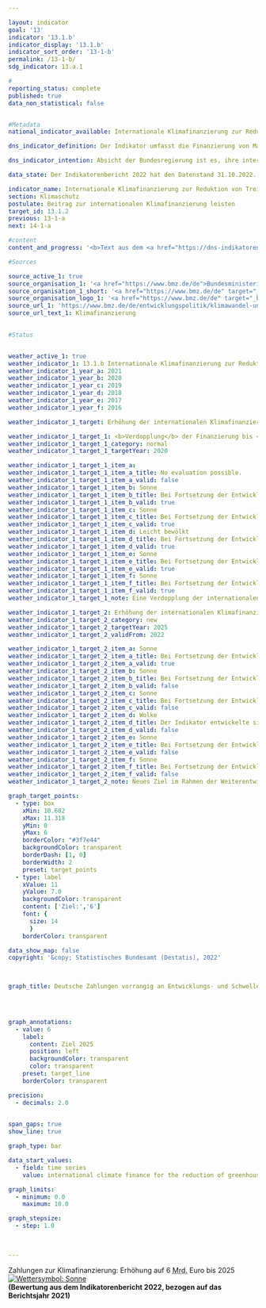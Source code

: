 ```yaml
---

layout: indicator    
goal: '13'    
indicator: '13.1.b'    
indicator_display: '13.1.b'    
indicator_sort_order: '13-1-b'    
permalink: /13-1-b/    
sdg_indicator: 13.a.1    

#
reporting_status: complete    
published: true    
data_non_statistical: false    


#Metadata    
national_indicator_available: Internationale Klimafinanzierung zur Reduktion von Treibhausgasen und zur Anpassung an den Klimawandel    

dns_indicator_definition: Der Indikator umfasst die Finanzierung von Maßnahmen zur Reduktion von Treibhausgasen, zur Anpassung an den Klimawandel sowie klimarelevante Maßnahmen zum Erhalt der Biodiversität und zum Waldschutz (Projekte zum Schutz, nachhaltiger Nutzung und Wiederaufforstung von Wald im Rahmen des <abbr title="Verringerung von Emissionen aus Entwaldung und Waldschädigung sowie die Rolle des Waldschutzes, der nachhaltigen Waldbewirtschaftung und des Ausbaus des Kohlenstoffspeichers Wald in Entwicklungsländern">REDD</abbr>+ Regelwerks). Die Maßnahmen erfolgen vorrangig in Entwicklungs- und Schwellenländern und werden aus deutschen Haushaltsmitteln (einschließlich der Schenkungsäquivalente von Entwicklungskrediten) finanziert.    

dns_indicator_intention: Absicht der Bundesregierung ist es, ihre internationale Klimafinanzierung bis 2020&nbsp;auf vier Milliarden Euro aus Haushaltsmitteln und Schenkungsäquivalente aus Entwicklungskrediten zu erhöhen und somit den Sollwert von zwei Milliarden Euro des Jahres 2014&nbsp;zu verdoppeln. In den Entscheidungen, welche das Klimaabkommen von Paris begleiteten, wurde die Zusage der Industrieländer von 2009&nbsp;bekräftigt, ab dem Jahr 2020&nbsp;bis 2025&nbsp;gemeinsam 100&nbsp;Milliarden <abbr title="Vereinigte Staaten von Amerika (United States)">US</abbr>-Dollar aus öffentlichen und durch öffentliche Mittel mobilisierten privaten Quellen für den Klimaschutz und die Anpassung an den Klimawandel in Entwicklungsländern bereitzustellen.    

data_state: Der Indikatorenbericht 2022 hat den Datenstand 31.10.2022. Die Daten auf dieser Plattform werden regelmäßig aktualisiert, sodass online aktuellere Daten verfügbar sein können als im <a href="https://dns-indikatoren.de/facts_publications/">Indikatorenbericht 2022</a> veröffentlicht.    

indicator_name: Internationale Klimafinanzierung zur Reduktion von Treibhausgasen und zur Anpassung an den Klimawandel    
section: Klimaschutz    
postulate: Beitrag zur internationalen Klimafinanzierung leisten    
target_id: 13.1.2    
previous: 13-1-a    
next: 14-1-a    

#content     
content_and_progress: '<b>Text aus dem <a href="https://dns-indikatoren.de/facts_publications/">Indikatorenbericht 2022&nbsp;</a></b><br><br>Die Daten des Indikators sind der Berichterstattung zur <abbr title="Europäische Union">EU</abbr>-Verordnung über ein System für die Überwachung von Treibhausgasen entnommen. Datenquelle der jährlich erhobenen Daten ist das Bundesministerium für wirtschaftliche Zusammenarbeit und Entwicklung (<abbr title="Bundesministerium für wirtschaftliche Zusammenarbeit und Entwicklung">BMZ</abbr>), das in diesem Kontext auch über die Klimafinanzierung anderer Bundesministerien berichtet. Dabei werden für die Berechnung der Ausgaben für bilaterale Klimafinanzierung die Zusagen, für multilaterale Klimafinanzierung sowie für Beiträge zu Energie- und Klimafonds die tatsächlichen Auszahlungen zugrunde gelegt. Der Indikator beinhaltet darüber hinaus die anteilig zuzurechnende Klimafinanzierung, welche sich aus deren Beiträgen zu multilateralen Fonds bei Entwicklungsbanken ergibt. Sofern die Klimafinanzierung schwerpunktmäßig Entwicklungsländern zugutekommt, ist diese Teil der öffentlichen Entwicklungsausgaben (siehe Indikator <a href="https://dnsUpgradeEnvironment.github.io/dns-indicators/17-1">17.1</a>).<br><br>Im Jahr 2019&nbsp;wurden aus deutschen Haushaltsmitteln 4,34&nbsp;Milliarden Euro für die internationale Klimafinanzierung zur Reduzierung von Treibhausgasen und zur Anpassung an den Klimawandel zugesagt beziehungsweise bereitgestellt. Im Vergleich zum Vorjahr, in dem die Klimafinanzierung 3,37&nbsp;Milliarden Euro betrug, ist ein Anstieg um 29&nbsp;% zu verzeichnen. Das Ziel für 2020&nbsp;in Höhe von vier Milliarden Euro wurde somit bereits ein Jahr früher erreicht. 44&nbsp;% der Klimafinanzierungsmittel flossen 2019&nbsp;in die Emissionsminderung und 25&nbsp;% in die Anpassung an den Klimawandel. Mit den verbleibenden 31&nbsp;% wurden bereichsübergreifende Projekte finanziert. Da die bereichsübergreifenden Projekte sowohl minderungs- als auch anpassungsrelevant sind, ergibt sich in Summe, dass – wie in den Jahren zuvor – auch 2019&nbsp;mehr Mittel für Minderungsvorhaben (59&nbsp;%) als für Anpassungsvorhaben (41&nbsp;%) aufgewendet wurden.<br><br>Über multilaterale Kanäle wurden 14&nbsp;% (588&nbsp;Millionen Euro) der Klimafinanzierung im Jahr 2019&nbsp;bereitgestellt. Davon können Deutschland 248&nbsp;Millionen Euro auf Basis der klimarelevanten Anteile der deutschen Beiträge zu den multilateralen Entwicklungsbanken, der Globalen Umweltfazilität und dem Internationalen Fonds für landwirtschaftliche Entwicklung zugerechnet werden. Die verbleibenden 340&nbsp;Millionen Euro stellt Deutschland über multilaterale Einrichtungen und Beiträge für internationale Klimafonds bereit.<br><br>Neben der öffentlichen Klimafinanzierung aus Haushaltsmitteln stellen die Kreditanstalt für Wiederaufbau und die Deutsche Entwicklungsgesellschaft ebenfalls klimabezogene Kredite aus Marktmitteln bereit. Diese stellen die „mobilisierte öffentliche Klimafinanzierung“ dar und sind nicht im Indikator enthalten. Im Jahr 2019&nbsp;umfassten die so mobilisierten Ressourcen rund 2,47&nbsp;Milliarden Euro im Vergleich zu 3,25&nbsp;Milliarden Euro aus dem Vorjahr. Auch hier wurden mehr Mittel für Minderungsvorhaben (86&nbsp;%) als für Anpassungsvorhaben (14&nbsp;%) aufgewendet.'    

#Sources    

source_active_1: true
source_organisation_1: '<a href="https://www.bmz.de/de">Bundesministerium für wirtschaftliche Zusammenarbeit und Entwicklung</a>'
source_organisation_1_short: '<a href="https://www.bmz.de/de" target="_blank">Bundesministerium für wirtschaftliche Zusammenarbeit und Entwicklung</a>'
source_organisation_logo_1: '<a href="https://www.bmz.de/de" target="_blank"><img src="https://dnsUpgradeEnvironment.github.io/dns-indicators/public/OrgImgDe/bmz.png" alt="Bundesministerium für wirtschaftliche Zusammenarbeit und Entwicklung" title=" Klicken Sie hier um zur Homepage der Organisation Bundesministerium für wirtschaftliche Zusammenarbeit und Entwicklung zu gelangen." style="height:60px; width:148px; border: transparent"/></a>'
source_url_1: 'https://www.bmz.de/de/entwicklungspolitik/klimawandel-und-entwicklung/klimafinanzierung'
source_url_text_1: Klimafinanzierung
    

#Status    


weather_active_1: true
weather_indicator_1: 13.1.b Internationale Klimafinanzierung zur Reduktion von Treibhausgasen und zur Anpassung an den Klimawandel
weather_indicator_1_year_a: 2021
weather_indicator_1_year_b: 2020
weather_indicator_1_year_c: 2019
weather_indicator_1_year_d: 2018
weather_indicator_1_year_e: 2017
weather_indicator_1_year_f: 2016

weather_indicator_1_target: Erhöhung der internationalen Klimafinanzierung auf mindestens 6&nbsp;<abbr title="Milliarde">Mrd.</abbr> Euro bis spätestens 2025.

weather_indicator_1_target_1: <b>Verdopplung</b> der Finanzierung bis <b>2020</b> gegenüber 2014
weather_indicator_1_target_1_category: normal
weather_indicator_1_target_1_targetYear: 2020

weather_indicator_1_target_1_item_a: 
weather_indicator_1_target_1_item_a_title: No evaluation possible.
weather_indicator_1_target_1_item_a_valid: false
weather_indicator_1_target_1_item_b: Sonne
weather_indicator_1_target_1_item_b_title: Bei Fortsetzung der Entwicklung aus 2020 wäre der Zielwert erreicht oder um weniger als 5&nbsp;% der Differenz zwischen Zielwert und dem Wert aus 2020 verfehlt worden.
weather_indicator_1_target_1_item_b_valid: true
weather_indicator_1_target_1_item_c: Sonne
weather_indicator_1_target_1_item_c_title: Bei Fortsetzung der Entwicklung aus 2019 wäre der Zielwert erreicht oder um weniger als 5&nbsp;% der Differenz zwischen Zielwert und dem Wert aus 2019 verfehlt worden.
weather_indicator_1_target_1_item_c_valid: true
weather_indicator_1_target_1_item_d: Leicht bewölkt
weather_indicator_1_target_1_item_d_title: Bei Fortsetzung der Entwicklung von 2018 wäre das Ziel um mindestens 5&nbsp;%, aber maximal um 20&nbsp;% der Differenz zwischen Zielwert und dem Wert aus 2018 verfehlt worden.
weather_indicator_1_target_1_item_d_valid: true
weather_indicator_1_target_1_item_e: Sonne
weather_indicator_1_target_1_item_e_title: Bei Fortsetzung der Entwicklung aus 2017 wäre der Zielwert erreicht oder um weniger als 5&nbsp;% der Differenz zwischen Zielwert und dem Wert aus 2017 verfehlt worden.
weather_indicator_1_target_1_item_e_valid: true
weather_indicator_1_target_1_item_f: Sonne
weather_indicator_1_target_1_item_f_title: Bei Fortsetzung der Entwicklung aus 2016 wäre der Zielwert erreicht oder um weniger als 5&nbsp;% der Differenz zwischen Zielwert und dem Wert aus 2016 verfehlt worden.
weather_indicator_1_target_1_item_f_valid: true
weather_indicator_1_target_1_note: Eine Verdopplung der internationalen Klimafinanzierung von 2014&nbsp;entsprach einer Erhöhung auf 4&nbsp;<abbr title="Milliarde">Mrd.</abbr> Euro.

weather_indicator_1_target_2: Erhöhung der internationalen Klimafinanzierung auf mindestens <b>6&nbsp;<abbr title="Milliarde">Mrd.</abbr></b> Euro bis spätestens <b>2025</b>.
weather_indicator_1_target_2_category: new
weather_indicator_1_target_2_targetYear: 2025
weather_indicator_1_target_2_validFrom: 2022

weather_indicator_1_target_2_item_a: Sonne
weather_indicator_1_target_2_item_a_title: Bei Fortsetzung der Entwicklung aus 2021 wäre der Zielwert erreicht oder um weniger als 5&nbsp;% der Differenz zwischen Zielwert und dem Wert aus 2021 verfehlt worden.
weather_indicator_1_target_2_item_a_valid: true
weather_indicator_1_target_2_item_b: Sonne
weather_indicator_1_target_2_item_b_title: Bei Fortsetzung der Entwicklung aus 2020 wäre der Zielwert erreicht oder um weniger als 5&nbsp;% der Differenz zwischen Zielwert und dem Wert aus 2020 verfehlt worden.
weather_indicator_1_target_2_item_b_valid: false
weather_indicator_1_target_2_item_c: Sonne
weather_indicator_1_target_2_item_c_title: Bei Fortsetzung der Entwicklung aus 2019 wäre der Zielwert erreicht oder um weniger als 5&nbsp;% der Differenz zwischen Zielwert und dem Wert aus 2019 verfehlt worden.
weather_indicator_1_target_2_item_c_valid: false
weather_indicator_1_target_2_item_d: Wolke
weather_indicator_1_target_2_item_d_title: Der Indikator entwickelte sich in 2018 zwar in die gewünschte Richtung auf das Ziel zu, bei Fortsetzung der Entwicklung wäre das Ziel im Zieljahr aber um mehr als 20 % der Differenz zwischen Zielwert und dem Wert aus 2018 verfehlt worden.
weather_indicator_1_target_2_item_d_valid: false
weather_indicator_1_target_2_item_e: Sonne
weather_indicator_1_target_2_item_e_title: Bei Fortsetzung der Entwicklung aus 2017 wäre der Zielwert erreicht oder um weniger als 5&nbsp;% der Differenz zwischen Zielwert und dem Wert aus 2017 verfehlt worden.
weather_indicator_1_target_2_item_e_valid: false
weather_indicator_1_target_2_item_f: Sonne
weather_indicator_1_target_2_item_f_title: Bei Fortsetzung der Entwicklung aus 2016 wäre der Zielwert erreicht oder um weniger als 5&nbsp;% der Differenz zwischen Zielwert und dem Wert aus 2016 verfehlt worden.
weather_indicator_1_target_2_item_f_valid: false
weather_indicator_1_target_2_note: Neues Ziel im Rahmen der Weiterentwicklung von Zielen der Deutschen Nachhaltigkeitsstrategie (Wegfall des Ziels für 2020&nbsp;wegen zeitlichen Ablaufs).    

graph_target_points:
  - type: box
    xMin: 10.682
    xMax: 11.318
    yMin: 0
    yMax: 6
    borderColor: "#3f7e44"
    backgroundColor: transparent
    borderDash: [1, 0]
    borderWidth: 2
    preset: target_points
  - type: label
    xValue: 11
    yValue: 7.0
    backgroundColor: transparent
    content: ['Ziel:','6']
    font: {
      size: 14
      }
    borderColor: transparent    

data_show_map: false    
copyright: '&copy; Statistisches Bundesamt (Destatis), 2022'    

    

graph_title: Deutsche Zahlungen vorrangig an Entwicklungs- und Schwellenländer zur Klimafinanzierung    

    


graph_annotations:
  - value: 6
    label:
      content: Ziel 2025
      position: left
      backgroundColor: transparent
      color: transparent
    preset: target_line
    borderColor: transparent    

precision: 
  - decimals: 2.0
        

span_gaps: true    
show_line: true    

graph_type: bar    

data_start_values: 
  - field: time series
    value: international climate finance for the reduction of greenhouse gases and adaptation to climate change    

graph_limits: 
  - minimum: 0.0
    maximum: 10.0    

graph_stepsize: 
  - step: 1.0
        

                
---
```



<div>
  <div class="my-header">
    <label class="default">Zahlungen zur Klimafinanzierung: Erhöhung auf 6&nbsp;<abbr title="Milliarde">Mrd.</abbr> Euro bis 2025
      <a href="https://dnsUpgradeEnvironment.github.io/dns-indicators/status"><img src="https://g205sdgs.github.io/sdg-indicators/public/Wettersymbole/Sonne.png" title="Bei Fortsetzung der Entwicklung aus 2021 wäre der Zielwert erreicht oder um weniger als 5&nbsp;% der Differenz zwischen Zielwert und dem Wert aus 2021 verfehlt worden." alt="Wettersymbol: Sonne"/>
      </a>
    </label>
  </div>
</div>
<div class="my-header-note">
  <label class="default"><b>(Bewertung aus dem Indikatorenbericht 2022, bezogen auf das Berichtsjahr 2021)
  </b></label>
</div>
